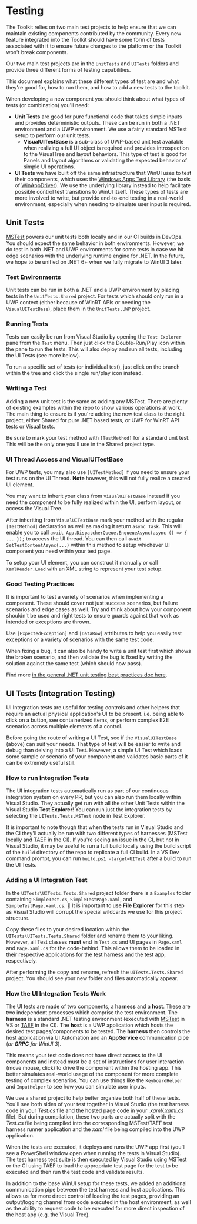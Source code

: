 # Testing

The Toolkit relies on two main test projects to help ensure that we can maintain existing components contributed by the community. Every new feature integrated into the Toolkit should have some form of tests associated with it to ensure future changes to the platform or the Toolkit won't break components.

Our two main test projects are in the `UnitTests` and `UITests` folders and provide three different forms of testing capabilities.

This document explains what these different types of test are and what they're good for, how to run them, and how to add a new tests to the toolkit. 

When developing a new component you should think about what types of tests (or combination) you'll need:

 * **Unit Tests** are good for pure functional code that takes simple inputs and provides deterministic outputs. These can be run in both a .NET environment and a UWP environment. We use a fairly standard MSTest setup to perform our unit tests.
   * **VisualUITestBase** is a sub-class of UWP-based unit test available when realizing a full UI object is required and provides introspection to the VisualTree and layout behaviors. This type of test is good for Panels and layout algorithms or validating the expected behavior of simple UI operations.   
 * **UI Tests** we have built off the same infrastructure that WinUI uses to test their components, which uses the [Windows Apps Test Library](https://github.com/microsoft/Microsoft.Windows.Apps.Test) (the basis of [WinAppDriver](https://github.com/Microsoft/WinAppDriver)). We use the underlying library instead to help facilitate possible control test transitions to WinUI itself. These types of tests are more involved to write, but provide end-to-end testing in a real-world environment; especially when needing to simulate user input is required.

## Unit Tests

[MSTest](https://github.com/Microsoft/testfx) powers our unit tests both locally and in our CI builds in DevOps. You should expect the same behavior in both environments. However, we do test in both .NET and UWP environments for some tests in case we hit edge scenarios with the underlying runtime engine for .NET. In the future, we hope to be unified on .NET 6+ when we fully migrate to WinUI 3 later.

### Test Environments

Unit tests can be run in both a .NET and a UWP environment by placing tests in the `UnitTests.Shared` project. For tests which should only run in a UWP context (either because of WinRT APIs or needing the `VisualUITestBase`), place them in the `UnitTests.UWP` project.

### Running Tests

Tests can easily be run from Visual Studio by opening the `Test Explorer` pane from the `Test` menu. Then just click the Double-Run/Play icon within the pane to run the tests. This will also deploy and run all tests, including the UI Tests (see more below).

To run a specific set of tests (or individual test), just click on the branch within the tree and click the single run/play icon instead.

### Writing a Test

Adding a new unit test is the same as adding any MSTest. There are plenty of existing examples within the repo to show various operations at work. The main thing to ensure is if you're adding the new test class to the right project, either Shared for pure .NET based tests, or UWP for WinRT API tests or Visual tests.

Be sure to mark your test method with `[TestMethod]` for a standard unit test. This will be the only one you'll use in the Shared project type.

### UI Thread Access and VisualUITestBase

For UWP tests, you may also use `[UITestMethod]` if you need to ensure your test runs on the UI Thread. **Note** however, this will not fully realize a created UI element.

You may want to inherit your class from `VisualUITestBase` instead if you need the component to be fully realized within the UI, perform layout, or access the Visual Tree.

After inheriting from `VisualUITestBase` mark your method with the regular `[TestMethod]` declaration as well as making it return `async Task`. This will enable you to call `await App.DispatcherQueue.EnqueueAsync(async () => { ... });` to access the UI thread. You can then call `await SetTestContentAsync(...)` within this method to setup whichever UI component you need within your test page.

To setup your UI element, you can construct it manually or call `XamlReader.Load` with an XML string to represent your test setup.

### Good Testing Practices

It is important to test a variety of scenarios when implementing a component. These should cover not just success scenarios, but failure scenarios and edge cases as well. Try and think about how your component shouldn't be used and right tests to ensure guards against that work as intended or exceptions are thrown.

Use `[ExpectedException]` and `[DataRow]` attributes to help you easily test exceptions or a variety of scenarios with the same test code.

When fixing a bug, it can also be handy to write a unit test first which shows the broken scenario, and then validate the bug is fixed by writing the solution against the same test (which should now pass).

Find more [in the general .NET unit testing best practices doc here](https://docs.microsoft.com/dotnet/core/testing/unit-testing-best-practices).


## UI Tests (Integration Testing)

UI Integration tests are useful for testing controls and other helpers that require an actual physical application's UI to be present. i.e. being able to click on a button, see containerized items, or perform complex E2E scenarios across multiple elements of a control.

Before going the route of writing a UI Test, see if the `VisualUITestBase` (above) can suit your needs. That type of test will be easier to write and debug than delving into a UI Test. However, a simple UI Test which loads some sample or scenario of your component and validates basic parts of it can be extremely useful still.

### How to run Integration Tests

The UI integration tests automatically run as part of our continuous integration system on every PR, but you can also run them locally within Visual Studio. They actually get run with all the other Unit Tests within the Visual Studio **Test Explorer**! You can run just the integration tests by selecting the `UITests.Tests.MSTest` node in Test Explorer.

It is important to note though that when the tests run in Visual Studio and the CI they'll actually be run with two different types of harnesses (MSTest locally and [TAEF](https://docs.microsoft.com/windows-hardware/drivers/taef/) in the CI). If you're seeing an issue in the CI, but not in Visual Studio, it may be useful to run a full build locally using the build script of the `build` directory of the repo to replicate a full CI build. In a VS Dev command prompt, you can run `build.ps1 -target=UITest` after a build to run the UI Tests.

### Adding a UI Integration Test

In the `UITests\UITests.Tests.Shared` project folder there is a `Examples` folder containing `SimpleTest.cs`, `SimpleTestPage.xaml`, and `SimpleTestPage.xaml.cs`. 🚨 It is important to use **File Explorer** for this step as Visual Studio will corrupt the special wildcards we use for this project structure.

Copy these files to your desired location within the `UITests\UITests.Tests.Shared` folder and rename them to your liking. However, all Test classes **must** end in `Test.cs` and UI pages in `Page.xaml` and `Page.xaml.cs` for the code-behind. This allows them to be loaded in their respective applications for the test harness and the test app, respectively.

After performing the copy and rename, refresh the `UITests.Tests.Shared` project. You should see your new folder and files automatically appear.

### How the UI Integration Tests Work

The UI tests are made of two components, a **harness** and a **host**. These are two independent processes which comprise the test environment. The **harness** is a standard .NET testing environment (executed with [MSTest](https://github.com/Microsoft/testfx) in VS or [TAEF](https://docs.microsoft.com/windows-hardware/drivers/taef/) in the CI). The **host** is a UWP application which hosts the desired test pages/components to be tested. The **harness** then controls the host application via UI Automation and an **AppService** communication pipe (_or **GRPC** for WinUI 3_).

This means your test code does not have direct access to the UI components and instead must be a set of instructions for user interaction (move mouse, click) to drive the component within the hosting app. This better simulates real-world usage of the component for more complete testing of complex scenarios. You can use things like the `KeyboardHelper` and `InputHelper` to see how you can simulate user inputs.

We use a shared project to help better organize both half of these tests. You'll see both sides of your test together in Visual Studio (the test harness code in your _Test.cs_ file and the hosted page code in your _.xaml/.xaml.cs_ file). But during compilation, these two parts are actually split with the _Test.cs_ file being compiled into the corresponding MSTest/TAEF test harness runner application and the _xaml_ file being compiled into the UWP application.

When the tests are executed, it deploys and runs the UWP app first (you'll see a PowerShell window open when running the tests in Visual Studio). The test harness test suite is then executed by Visual Studio using MSTest or the CI using TAEF to load the appropriate test page for the test to be executed and then run the test code and validate results.

In addition to the base WinUI setup for these tests, we added an additional communication pipe between the test harness and host applications. This allows us for more direct control of loading the test pages, providing an output/logging channel from code executed in the host environment, as well as the ability to request code to be executed for more direct inspection of the host app (e.g. the Visual Tree).
